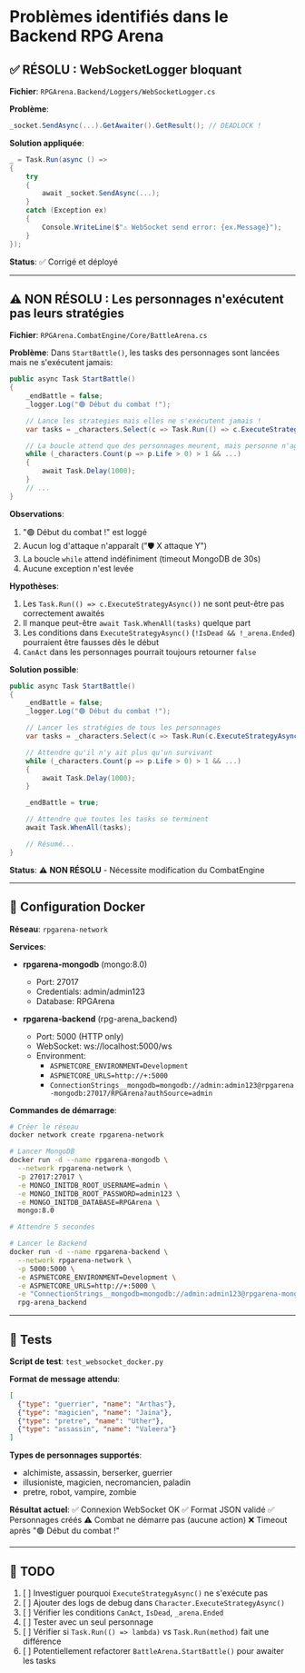 # Problèmes identifiés dans le Backend RPG Arena

## ✅ RÉSOLU : WebSocketLogger bloquant
**Fichier**: `RPGArena.Backend/Loggers/WebSocketLogger.cs`

**Problème**:
```csharp
_socket.SendAsync(...).GetAwaiter().GetResult(); // DEADLOCK !
```

**Solution appliquée**:
```csharp
_ = Task.Run(async () =>
{
    try
    {
        await _socket.SendAsync(...);
    }
    catch (Exception ex)
    {
        Console.WriteLine($"⚠️ WebSocket send error: {ex.Message}");
    }
});
```

**Status**: ✅ Corrigé et déployé

---

## ⚠️ NON RÉSOLU : Les personnages n'exécutent pas leurs stratégies

**Fichier**: `RPGArena.CombatEngine/Core/BattleArena.cs`

**Problème**: Dans `StartBattle()`, les tasks des personnages sont lancées mais ne s'exécutent jamais:

```csharp
public async Task StartBattle()
{
    _endBattle = false;
    _logger.Log("🟢 Début du combat !");

    // Lance les strategies mais elles ne s'exécutent jamais !
    var tasks = _characters.Select(c => Task.Run(() => c.ExecuteStrategyAsync())).ToArray();

    // La boucle attend que des personnages meurent, mais personne n'agit...
    while (_characters.Count(p => p.Life > 0) > 1 && ...)
    {
        await Task.Delay(1000);
    }
    // ...
}
```

**Observations**:
1. "🟢 Début du combat !" est loggé
2. Aucun log d'attaque n'apparaît ("🛡️ X attaque Y")
3. La boucle `while` attend indéfiniment (timeout MongoDB de 30s)
4. Aucune exception n'est levée

**Hypothèses**:
1. Les `Task.Run(() => c.ExecuteStrategyAsync())` ne sont peut-être pas correctement awaités
2. Il manque peut-être `await Task.WhenAll(tasks)` quelque part
3. Les conditions dans `ExecuteStrategyAsync()` (`!IsDead && !_arena.Ended`) pourraient être fausses dès le début
4. `CanAct` dans les personnages pourrait toujours retourner `false`

**Solution possible**:
```csharp
public async Task StartBattle()
{
    _endBattle = false;
    _logger.Log("🟢 Début du combat !");

    // Lancer les stratégies de tous les personnages
    var tasks = _characters.Select(c => Task.Run(c.ExecuteStrategyAsync)).ToArray();

    // Attendre qu'il n'y ait plus qu'un survivant
    while (_characters.Count(p => p.Life > 0) > 1 && ...)
    {
        await Task.Delay(1000);
    }

    _endBattle = true;

    // Attendre que toutes les tasks se terminent
    await Task.WhenAll(tasks);

    // Résumé...
}
```

**Status**: ⚠️  **NON RÉSOLU** - Nécessite modification du CombatEngine

---

## 📝 Configuration Docker

**Réseau**: `rpgarena-network`

**Services**:
- **rpgarena-mongodb** (mongo:8.0)
  - Port: 27017
  - Credentials: admin/admin123
  - Database: RPGArena

- **rpgarena-backend** (rpg-arena_backend)
  - Port: 5000 (HTTP only)
  - WebSocket: ws://localhost:5000/ws
  - Environment:
    - `ASPNETCORE_ENVIRONMENT=Development`
    - `ASPNETCORE_URLS=http://+:5000`
    - `ConnectionStrings__mongodb=mongodb://admin:admin123@rpgarena-mongodb:27017/RPGArena?authSource=admin`

**Commandes de démarrage**:
```bash
# Créer le réseau
docker network create rpgarena-network

# Lancer MongoDB
docker run -d --name rpgarena-mongodb \
  --network rpgarena-network \
  -p 27017:27017 \
  -e MONGO_INITDB_ROOT_USERNAME=admin \
  -e MONGO_INITDB_ROOT_PASSWORD=admin123 \
  -e MONGO_INITDB_DATABASE=RPGArena \
  mongo:8.0

# Attendre 5 secondes

# Lancer le Backend
docker run -d --name rpgarena-backend \
  --network rpgarena-network \
  -p 5000:5000 \
  -e ASPNETCORE_ENVIRONMENT=Development \
  -e ASPNETCORE_URLS=http://+:5000 \
  -e "ConnectionStrings__mongodb=mongodb://admin:admin123@rpgarena-mongodb:27017/RPGArena?authSource=admin" \
  rpg-arena_backend
```

---

## 🧪 Tests

**Script de test**: `test_websocket_docker.py`

**Format de message attendu**:
```json
[
  {"type": "guerrier", "name": "Arthas"},
  {"type": "magicien", "name": "Jaina"},
  {"type": "pretre", "name": "Uther"},
  {"type": "assassin", "name": "Valeera"}
]
```

**Types de personnages supportés**:
- alchimiste, assassin, berserker, guerrier
- illusioniste, magicien, necromancien, paladin
- pretre, robot, vampire, zombie

**Résultat actuel**:
✅ Connexion WebSocket OK
✅ Format JSON validé
✅ Personnages créés
⚠️  Combat ne démarre pas (aucune action)
❌ Timeout après "🟢 Début du combat !"

---

## 📌 TODO

1. [ ] Investiguer pourquoi `ExecuteStrategyAsync()` ne s'exécute pas
2. [ ] Ajouter des logs de debug dans `Character.ExecuteStrategyAsync()`
3. [ ] Vérifier les conditions `CanAct`, `IsDead`, `_arena.Ended`
4. [ ] Tester avec un seul personnage
5. [ ] Vérifier si `Task.Run(() => lambda)` vs `Task.Run(method)` fait une différence
6. [ ] Potentiellement refactorer `BattleArena.StartBattle()` pour awaiter les tasks

